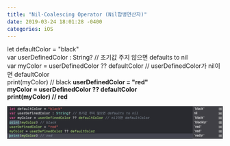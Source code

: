 ```yaml
---
title: "Nil-Coalescing Operator (Nil합병연산자)"
date: 2019-03-24 18:01:28 -0400
categories: iOS
---
```

let defaultColor = "black"
<br>
var userDefinedColor : String? // 초기값 주지 않으면 defaults to nil
<br>
var myColor = userDefinedColor ?? defaultColor // userDefinedColor가 nil이면 defaultColor
<br>
print(myColor) // black
<b>
userDefinedColor = "red"
<br>
myColor = userDefinedColor ?? defaultColor
<br>
print(myColor) // red

![nil](/img/nil.png)
